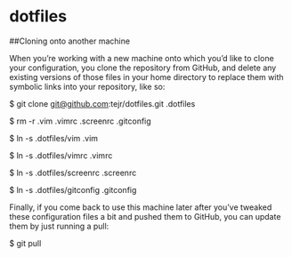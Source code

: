 # dotfiles
##Cloning onto another machine

When you’re working with a new machine onto which you’d like to clone your configuration, you clone the repository from GitHub, and delete any existing versions of those files in your home directory to replace them with symbolic links into your repository, like so:

$ git clone git@github.com:tejr/dotfiles.git .dotfiles

$ rm -r .vim .vimrc .screenrc .gitconfig

$ ln -s .dotfiles/vim .vim

$ ln -s .dotfiles/vimrc .vimrc

$ ln -s .dotfiles/screenrc .screenrc

$ ln -s .dotfiles/gitconfig .gitconfig

Finally, if you come back to use this machine later after you’ve tweaked these configuration files a bit and pushed them to GitHub, you can update them by just running a pull:

$ git pull
